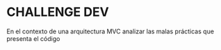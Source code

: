 # CHALLENGE DEV
En el contexto de una arquitectura MVC analizar las malas prácticas que presenta el código
